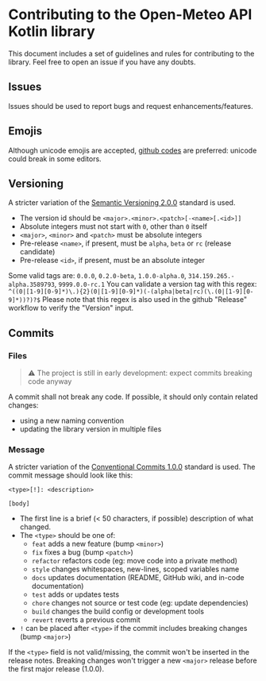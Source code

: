 # Contributing to the Open-Meteo API Kotlin library

This document includes a set of guidelines and rules for contributing to the library.
Feel free to open an issue if you have any doubts.

## Issues

Issues should be used to report bugs and request enhancements/features.

## Emojis

Although unicode emojis are accepted, [github codes](https://github.com/ikatyang/emoji-cheat-sheet/blob/master/README.md) are preferred: unicode could break in some editors.

## Versioning

A stricter variation of the [Semantic Versioning 2.0.0](https://semver.org/spec/v2.0.0.html) standard is used.

 - The version id should be `<major>.<minor>.<patch>[-<name>[.<id>]]`
 - Absolute integers must not start with `0`, other than `0` itself
 - `<major>`, `<minor>` and `<patch>` must be absolute integers
 - Pre-release `<name>`, if present, must be `alpha`, `beta` or `rc` (release candidate)
 - Pre-release `<id>`, if present, must be an absolute integer

Some valid tags are: `0.0.0`, `0.2.0-beta`, `1.0.0-alpha.0`, `314.159.265.-alpha.3589793`, `9999.0.0-rc.1`
You can validate a version tag with this regex: `^((0|[1-9][0-9]*)\.){2}(0|[1-9][0-9]*)(-(alpha|beta|rc)(\.(0|[1-9][0-9]*))?)?$`
Please note that this regex is also used in the github "Release" workflow to verify the "Version" input.

## Commits

### Files

> :warning: The project is still in early development: expect commits breaking code anyway

A commit shall not break any code. If possible, it should only contain related changes:

 - using a new naming convention
 - updating the library version in multiple files

### Message

A stricter variation of the [Conventional Commits 1.0.0](https://www.conventionalcommits.org/en/v1.0.0/) standard is used.
The commit message should look like this:
```
<type>[!]: <description>

[body]
```

 - The first line is a brief (< 50 characters, if possible) description of what changed.
 - The `<type>` should be one of:
   - `feat` adds a new feature (bump `<minor>`)
   - `fix` fixes a bug (bump `<patch>`)
   - `refactor` refactors code (eg: move code into a private method)
   - `style` changes whitespaces, new-lines, scoped variables name
   - `docs` updates documentation (README, GitHub wiki, and in-code documentation)
   - `test` adds or updates tests
   - `chore` changes not source or test code (eg: update dependencies)
   - `build` changes the build config or development tools
   - `revert` reverts a previous commit
 - `!` can be placed after `<type>` if the commit includes breaking changes (bump `<major>`)

If the `<type>` field is not valid/missing, the commit won't be inserted in the release notes.
Breaking changes won't trigger a new `<major>` release before the first major release (1.0.0).
